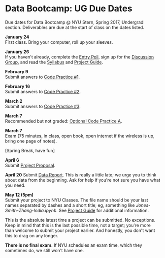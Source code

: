 # Data Bootcamp:  UG Due Dates

Due dates for Data Bootcamp @ NYU Stern, Spring 2017, Undergrad section.  Deliverables are due at the start of class on the dates listed.

**January 24** <br> First class.  Bring your computer, roll up your sleeves.

**January 26** <br> If you haven't already, complete the [Entry Poll](https://docs.google.com/forms/d/e/1FAIpQLSdiVdav2f6RFCiopp3MGHZRX6PKR5MA77z2NrFrdXV8eFFgaQ/viewform), sign up for the [Discussion Group](https://piazza.com/nyu/fall2016/econub0232), and read the [Syllabus](https://github.com/NYUDataBootcamp/Materials/blob/master/Documents/bootcamp_syllabus.pdf) and [Project Guide](https://github.com/NYUDataBootcamp/Materials/blob/master/Documents/bootcamp_project.pdf).

**February 9** <br> Submit answers to [Code Practice #1](https://github.com/NYUDataBootcamp/Materials/blob/master/Documents/bootcamp_practice_1.pdf).

**February 16** <br> Submit answers to [Code Practice #2](https://github.com/NYUDataBootcamp/Materials/blob/master/Documents/bootcamp_practice_2.pdf).   

**March 2** <br> Submit answers to [Code Practice #3](https://github.com/NYUDataBootcamp/Materials/blob/master/Documents/bootcamp_practice_3.pdf).

**March 7** <br> Recommended but not graded:  [Optional Code Practice A](https://github.com/NYUDataBootcamp/Materials/blob/master/Code/notebooks/bootcamp_practice_a.ipynb).

**March 7** <br> Exam (75 minutes, in class, open book, open internet if the wireless is up, bring one page of notes).

<!--
[Answer key](https://github.com/NYUDataBootcamp/Materials/blob/699ddafb62e852c1f0add529b742dc136b89adb9/Code/notebooks/bootcamp_exam_f16_answers.ipynb)
-->

[Spring Break, have fun]


<!--
**March 23** <br> Submit [Revised Project Ideas](https://github.com/NYUDataBootcamp/Materials/blob/master/Documents/bootcamp_project.pdf). <br> (We're willing to let this slide till April 6.  The point is that you should start thinking about your project as soon as the exam is over.  But if you want to take another week to think about this, do it.)
-->

**April 6** <br> Submit [Project Proposal](https://github.com/NYUDataBootcamp/Materials/blob/master/Documents/bootcamp_project.pdf).

**April 20** Submit [Data Report](https://github.com/NYUDataBootcamp/Materials/blob/master/Documents/bootcamp_project.pdf).  This is really a little late; we urge you to think about data from the beginning. Ask for help if you're not sure you have what you need.

**May 12 (5pm)** <br> Submit your project to NYU Classes. The file name should be your last names separated by dashes and a short title;  eg, something like *Jones-Smith-Zhang-India.ipynb*. See [Project Guide](https://github.com/NYUDataBootcamp/Materials/blob/master/Documents/bootcamp_project.pdf) for additional information.

This is the absolute latest time a project can be submitted.  No exceptions.  Keep in mind that this is the last possible time, not a target; you're more than welcome to submit your project earlier.  And honestly, you don't want this to drag on any longer.

 **There is no final exam.** If NYU schedules an exam time, which they sometimes do, we still won't have one.
